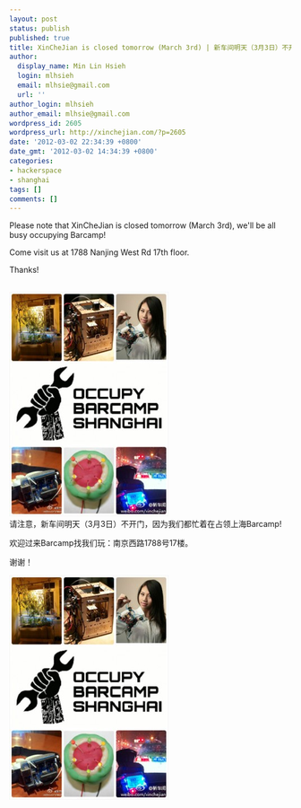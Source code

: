 ```yaml
---
layout: post
status: publish
published: true
title: XinCheJian is closed tomorrow (March 3rd) | 新车间明天（3月3日）不开门
author:
  display_name: Min Lin Hsieh
  login: mlhsieh
  email: mlhsie@gmail.com
  url: ''
author_login: mlhsieh
author_email: mlhsie@gmail.com
wordpress_id: 2605
wordpress_url: http://xinchejian.com/?p=2605
date: '2012-03-02 22:34:39 +0800'
date_gmt: '2012-03-02 14:34:39 +0800'
categories:
- hackerspace
- shanghai
tags: []
comments: []
---
```

<p><!--:en-->
<div>Please note that XinCheJian is closed tomorrow (March 3rd), we'll be all busy occupying Barcamp!</div></p>
<div>
<div>Come visit us at 1788 Nanjing West Rd 17th floor.</div></p>
<div>Thanks!</div><br />
</div></p>
<div><a href="/uploads/2012/03/occupybarcamp-mix.jpg"><img title="occupybarcamp-mix" src="/uploads/2012/03/occupybarcamp-mix-284x400.jpg" alt="" width="284" height="400" /></a></div><!--:--><!--:zh-->
<div>请注意，新车间明天（3月3日）不开门，因为<wbr>我们都忙着在占领上海Barcamp!</wbr></div></p>
<div>欢迎过来Barcamp找我们玩：南京西路1788号17楼。</div></p>
<div>谢谢！</div></p>
<div><a href="/uploads/2012/03/occupybarcamp-mix.jpg"><img class="alignnone size-large wp-image-2606" title="occupybarcamp-mix" src="/uploads/2012/03/occupybarcamp-mix-284x400.jpg" alt="" width="284" height="400" /></a></div><!--:--></p>
